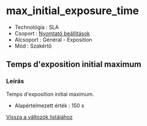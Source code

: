 # max\_initial\_exposure\_time

* Technológia : SLA
* Csoport : [Nyomtató beállítások](../sla_printer/sla_parameters.md)
* Alcsoport : Général - Exposition
* Mód : Szakértő

## Temps d'exposition initial maximum

### Leírás

Temps d'exposition initial maximum.

* Alapértelmezett érték : 150 s

[Vissza a változók listájához](/)

